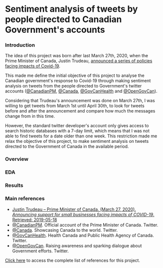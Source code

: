 # Sentiment analysis of tweets by people directed to Canadian Government's accounts

### Introduction
The idea of this project was born after last March 27th, 2020, when the Prime Minister of Canada, Justin Trudeau, [announced a series of policies facing impacts of Covid-19]((https://youtu.be/1o-tV0A87l8)).  

This made me define the initial objective of this project to analyse the Canadian government's response to Covid-19 through making sentiment analysis on tweets from the people directed to Government's twitter accounts ([@CanadianPM](https://twitter.com/CanadianPM), [@Canada](https://twitter.com/canada?lang=en), [@GovCanHealth](https://twitter.com/govcanhealth?lang=en) and [@OpenGovCan](https://twitter.com/OpenGovCan)).

Considering that Trudeau's announcement was done on March 27th, I was willing to get tweets from March 1st until April 30th, to look for tweets before and after the announcement and compare how much the messages change from in this time.

However, the standard twitter developer's account only gives access to search historic databases with a 7-day limit, which means that I was not able to find tweets for a date older than one week. This restriction made me relax the objective of this project, to make sentiment analysis on tweets directed to the Government of Canada in the available period.

### Overview

### EDA

### Results


### Main references
- [Justin Trudeau – Prime Minister of Canada. (March 27, 2020). *Announcing support for small businesses facing impacts of COVID-19*. Retrieved: 2019-05-18](https://youtu.be/1o-tV0A87l8)
- [@CanadianPM](https://twitter.com/CanadianPM). Official account of the Prime Minister of Canada. Twitter.
- [@Canada](https://twitter.com/canada?lang=en). Showcasing Canada to the world. Twitter.
- [@GovCanHealth](https://twitter.com/govcanhealth?lang=en). Health Canada and Public Health Agency of Canada. Twitter.
- [@OpenGovCan](https://twitter.com/OpenGovCan). Raising awareness and sparking dialogue about Government efforts. Twitter.

[Click here](https://github.com/vcuspinera/Canada_response_covid/blob/master/References.md) to access the complete list of references for this project.